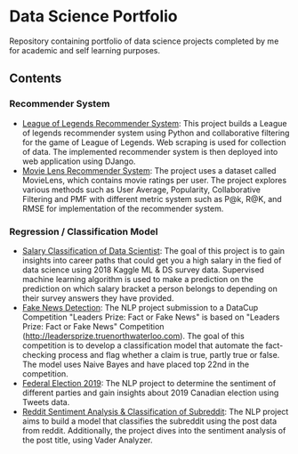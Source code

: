 # Data Science Portfolio

Repository containing portfolio of data science projects completed by me for academic and self learning purposes. 

## Contents
### Recommender System
* [League of Legends Recommender System](https://github.com/seok0704/lol-recsys): This project builds a League of legends recommender system using Python and collaborative filtering for the game of League of Legends. Web scraping is used for collection of data. The implemented recommender system is then deployed into web application using DJango. 
* [Movie Lens Recommender System](https://github.com/seok0704/lol-recsys): The project uses a dataset called MovieLens, which contains movie ratings per user. The project explores various methods such as User Average, Popularity, Collaborative Filtering and PMF with different metric system such as P@k, R@K, and RMSE for implementation of the recommender system.

### Regression / Classification Model
* [Salary Classification of Data Scientist](https://github.com/seok0704/Salary-Classification): The goal of this project is to gain insights into career paths that could get you a high salary in the fied of data science using 2018 Kaggle ML & DS survey data. Supervised machine learning algorithm is used to make a prediction on the prediction on which salary bracket a person belongs to depending on their survey answers they have provided.
* [Fake News Detection](https://github.com/seok0704/fake-news-datacup): The NLP project submission to a DataCup Competition "Leaders Prize: Fact or Fake News" is based on "Leaders Prize: Fact or Fake News" Competition (http://leadersprize.truenorthwaterloo.com). The goal of this competition is to develop a classification model that automate the fact-checking process and flag whether a claim is true, partly true or false. The model uses Naive Bayes and have placed top 22nd in the competition.
* [Federal Election 2019](https://github.com/seok0704/federal-election-2019): The NLP project to determine the sentiment of different parties and gain insights about 2019 Canadian election using Tweets data.
* [Reddit Sentiment Analysis & Classification of Subreddit](https://github.com/seok0704/DL-Portfoilio/blob/main/Reddit%20NLP%20Project.ipynb): The NLP project aims to build a model that classifies the subreddit using the post data from reddit. Additionally, the project dives into the sentiment analysis of the post title, using Vader Analyzer.


